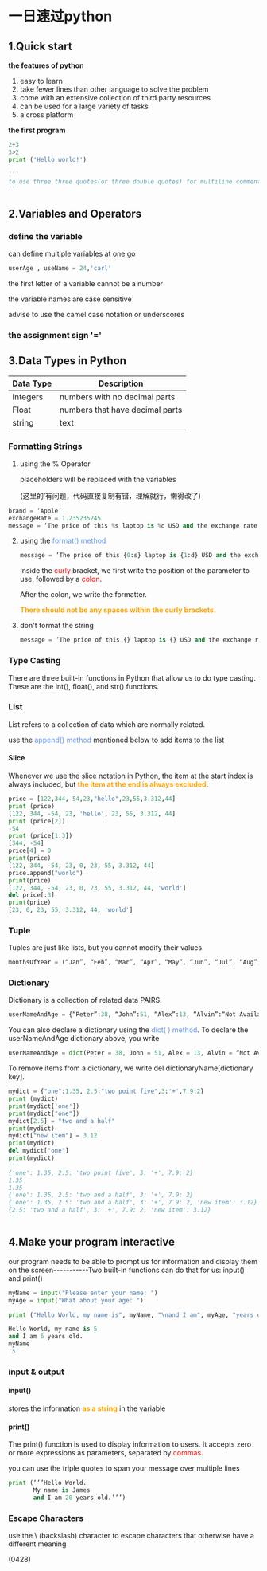 # 一日速过python

## 1.Quick start

**the features of python**

1. easy to learn
2. take fewer lines than other language to solve the problem
3. come with an extensive collection of third party resources
4. can be used for a large variety of tasks
5. a cross platform

**the first program**

```python
2+3
3>2
print ('Hello world!')

'''
to use three three quotes(or three double quotes) for multiline comments
'''
```

## 2.Variables and Operators

### define the variable

can define multiple variables at one go

```python 
userAge , useName = 24,'carl'
```

 the first letter of a variable cannot be a number

the variable names are case sensitive

advise to use the camel case notation or underscores

### the assignment sign '='



## 3.Data Types in Python

| Data Type | Description                     |
| --------- | ------------------------------- |
| Integers  | numbers with no decimal parts   |
| Float     | numbers that have decimal parts |
| string    | text                            |

### Formatting Strings 

1. using the % Operator

   placeholders will be replaced with the variables

   (这里的’有问题，代码直接复制有错，理解就行，懒得改了)

```python
brand = ‘Apple’ 
exchangeRate = 1.235235245 
message = ‘The price of this %s laptop is %d USD and the exchange rate is %4.2f USD to 1 EUR’ %(brand, 1299, exchangeRate)
```

2. using the <font color='cornflowerblue'>format() method</font>

   ```python
   message = ‘The price of this {0:s} laptop is {1:d} USD and the exchange rate is {2:4.2f} USD to 1 EUR’.format(‘Apple’, 1299, 1.235235245)
   ```

   Inside the <font color='red'>curly</font> bracket, we first write the position of the parameter to use, followed by a <font color='red'>colon</font>. 

   After the colon, we write the formatter. 

   **<font color='orange'>There should not be any spaces within the curly brackets.</font>** 

3. don't format the string 

   ```python
   message = ‘The price of this {} laptop is {} USD and the exchange rate is {} USD to 1 EUR’.format(‘Apple’, 1299, 1.235235245)
   ```

### Type Casting

There are three built-in functions in Python that allow us to do type casting. These are the int(), float(), and str() functions.



### List

List refers to a collection of data which are normally related. 

use the <font color='cornflowerblue'>append() method</font> mentioned below to add items to the list

#### Slice

Whenever we use the slice notation in Python, the item at the start index is always included, but **<font color='orange'>the item at the end is always excluded</font>**. 

```python
price = [122,344,-54,23,"hello",23,55,3.312,44]
print (price)
[122, 344, -54, 23, 'hello', 23, 55, 3.312, 44]
print (price[2])
-54
print (price[1:3])
[344, -54]
price[4] = 0
print(price)
[122, 344, -54, 23, 0, 23, 55, 3.312, 44]
price.append("world")
print(price)
[122, 344, -54, 23, 0, 23, 55, 3.312, 44, 'world']
del price[:3]
print(price)
[23, 0, 23, 55, 3.312, 44, 'world']
```

### Tuple

Tuples are just like lists, but you cannot modify their values.

```python
monthsOfYear = (“Jan”, “Feb”, “Mar”, “Apr”, “May”, “Jun”, “Jul”, “Aug”, “Sep”, “Oct”, “Nov”, “Dec”)
```

### Dictionary

Dictionary is a collection of related data PAIRS. 

```python
userNameAndAge = {“Peter”:38, “John”:51, “Alex”:13, “Alvin”:“Not Available”} 

```

You can also declare a dictionary using the <font color='cornflowerblue'>dict( ) method</font>. To declare the userNameAndAge dictionary above, you write 

```python
userNameAndAge = dict(Peter = 38, John = 51, Alex = 13, Alvin = “Not Available”) 
```

To remove items from a dictionary, we write del dictionaryName[dictionary key].

```python
mydict = {"one":1.35, 2.5:"two point five",3:'+',7.9:2}
print (mydict)
print(mydict['one'])
print(mydict["one"])
mydict[2.5] = "two and a half"
print(mydict)
mydict["new item"] = 3.12
print(mydict)
del mydict["one"]
print(mydict)
'''
{'one': 1.35, 2.5: 'two point five', 3: '+', 7.9: 2}
1.35
1.35
{'one': 1.35, 2.5: 'two and a half', 3: '+', 7.9: 2}
{'one': 1.35, 2.5: 'two and a half', 3: '+', 7.9: 2, 'new item': 3.12}
{2.5: 'two and a half', 3: '+', 7.9: 2, 'new item': 3.12}
'''
```

## 4.Make your program interactive

our program needs to be able to prompt us for information and display them on the screen-----------Two built-in functions can do that for us: input() and print()

```python
myName = input("Please enter your name: ") 
myAge = input("What about your age: ") 

print ("Hello World, my name is", myName, "\nand I am", myAge, "years old.")

Hello World, my name is 5 
and I am 6 years old.
myName
'5'
```

### input & output

#### input()

stores the information **<font color='orange'>as a string</font>** in the variable

#### print()

The print() function is used to display information to users. It accepts zero or more expressions as parameters, separated by<font color='red'> commas</font>. 

you can use the triple quotes to span your message over multiple lines

```python
print (‘’’Hello World. 
       My name is James 
       and I am 20 years old.’’’)
```

### Escape Characters

use the \ (backslash) character to escape characters that otherwise have a different meaning

(0428)




























